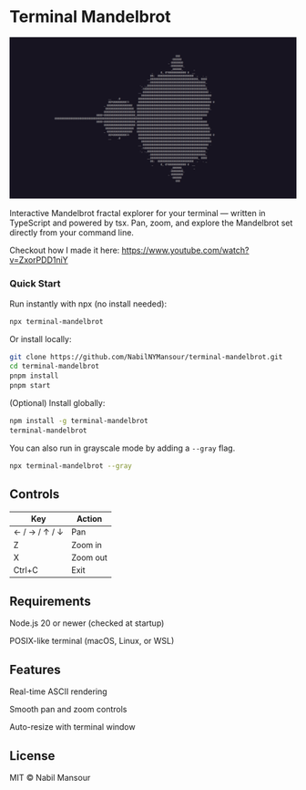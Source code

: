 # Terminal Mandelbrot
![Mandelbrot](https://github.com/NabilNYMansour/terminal-mandelbrot/blob/main/thumbnail.png)

Interactive Mandelbrot fractal explorer for your terminal — written in TypeScript and powered by tsx.
Pan, zoom, and explore the Mandelbrot set directly from your command line.

Checkout how I made it here: https://www.youtube.com/watch?v=ZxorPDD1niY

### Quick Start

Run instantly with npx (no install needed):
```bash
npx terminal-mandelbrot
```

Or install locally:
``` bash
git clone https://github.com/NabilNYMansour/terminal-mandelbrot.git
cd terminal-mandelbrot
pnpm install
pnpm start
```

(Optional) Install globally:
```bash
npm install -g terminal-mandelbrot
terminal-mandelbrot
```

You can also run in grayscale mode by adding a `--gray` flag.
```bash
npx terminal-mandelbrot --gray
```

## Controls
| Key           | Action   |
| ------------- | -------- |
| ← / → / ↑ / ↓ | Pan      |
| Z             | Zoom in  |
| X             | Zoom out |
| Ctrl+C        | Exit     |

## Requirements

Node.js 20 or newer (checked at startup)

POSIX-like terminal (macOS, Linux, or WSL)

## Features

Real-time ASCII rendering

Smooth pan and zoom controls

Auto-resize with terminal window

## License
MIT © Nabil Mansour
